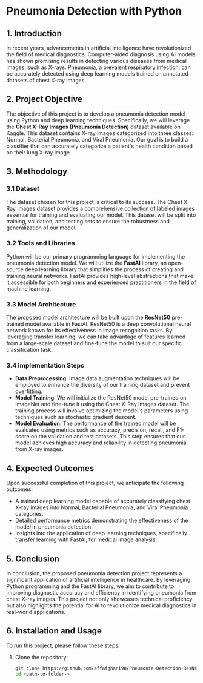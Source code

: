# Pneumonia Detection with Python

## 1. Introduction

In recent years, advancements in artificial intelligence have revolutionized the field of medical diagnostics. Computer-aided diagnosis using AI models has shown promising results in detecting various diseases from medical images, such as X-rays. Pneumonia, a prevalent respiratory infection, can be accurately detected using deep learning models trained on annotated datasets of chest X-ray images.

## 2. Project Objective

The objective of this project is to develop a pneumonia detection model using Python and deep learning techniques. Specifically, we will leverage the **Chest X-Ray Images (Pneumonia Detection)** dataset available on Kaggle. This dataset contains X-ray images categorized into three classes: Normal, Bacterial Pneumonia, and Viral Pneumonia. Our goal is to build a classifier that can accurately categorize a patient's health condition based on their lung X-ray image.

## 3. Methodology

### 3.1 Dataset

The dataset chosen for this project is critical to its success. The Chest X-Ray Images dataset provides a comprehensive collection of labeled images essential for training and evaluating our model. This dataset will be split into training, validation, and testing sets to ensure the robustness and generalization of our model.

### 3.2 Tools and Libraries

Python will be our primary programming language for implementing the pneumonia detection model. We will utilize the **FastAI** library, an open-source deep learning library that simplifies the process of creating and training neural networks. FastAI provides high-level abstractions that make it accessible for both beginners and experienced practitioners in the field of machine learning.

### 3.3 Model Architecture

The proposed model architecture will be built upon the **ResNet50** pre-trained model available in FastAI. ResNet50 is a deep convolutional neural network known for its effectiveness in image recognition tasks. By leveraging transfer learning, we can take advantage of features learned from a large-scale dataset and fine-tune the model to suit our specific classification task.

### 3.4 Implementation Steps

- **Data Preprocessing**: Image data augmentation techniques will be employed to enhance the diversity of our training dataset and prevent overfitting.
- **Model Training**: We will initialize the ResNet50 model pre-trained on ImageNet and fine-tune it using the Chest X-Ray Images dataset. The training process will involve optimizing the model's parameters using techniques such as stochastic gradient descent.
- **Model Evaluation**: The performance of the trained model will be evaluated using metrics such as accuracy, precision, recall, and F1-score on the validation and test datasets. This step ensures that our model achieves high accuracy and reliability in detecting pneumonia from X-ray images.

## 4. Expected Outcomes

Upon successful completion of this project, we anticipate the following outcomes:

- A trained deep learning model capable of accurately classifying chest X-ray images into Normal, Bacterial Pneumonia, and Viral Pneumonia categories.
- Detailed performance metrics demonstrating the effectiveness of the model in pneumonia detection.
- Insights into the application of deep learning techniques, specifically transfer learning with FastAI, for medical image analysis.

## 5. Conclusion

In conclusion, the proposed pneumonia detection project represents a significant application of artificial intelligence in healthcare. By leveraging Python programming and the FastAI library, we aim to contribute to improving diagnostic accuracy and efficiency in identifying pneumonia from chest X-ray images. This project not only showcases technical proficiency but also highlights the potential for AI to revolutionize medical diagnostics in real-world applications.

## 6. Installation and Usage

To run this project, please follow these steps:

1. Clone the repository:
   ```bash
   git clone https://github.com/affafghani98/Pneumonia-Detection-ResNet50.git
   cd <path-to-folder->
   
